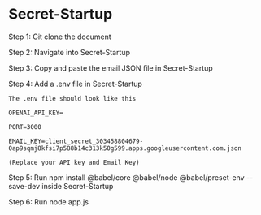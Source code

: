 # Secret-Startup

Step 1: Git clone the document

Step 2: Navigate into Secret-Startup

Step 3: Copy and paste the email JSON file in Secret-Startup

Step 4: Add a .env file in Secret-Startup

    The .env file should look like this

    OPENAI_API_KEY=
    
    PORT=3000
    
    EMAIL_KEY=client_secret_303458804679-0ap9sqmj8kfsi7p588b14c313k50g599.apps.googleusercontent.com.json

    (Replace your API key and Email Key)

Step 5: Run npm install @babel/core @babel/node @babel/preset-env --save-dev inside Secret-Startup

Step 6: Run node app.js

      



